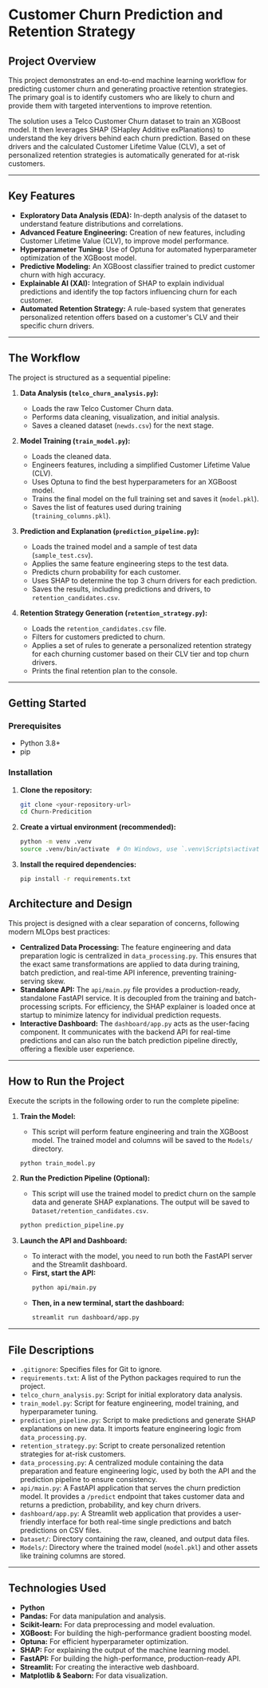 # Customer Churn Prediction and Retention Strategy

## Project Overview

This project demonstrates an end-to-end machine learning workflow for predicting customer churn and generating proactive retention strategies. The primary goal is to identify customers who are likely to churn and provide them with targeted interventions to improve retention.

The solution uses a Telco Customer Churn dataset to train an XGBoost model. It then leverages SHAP (SHapley Additive exPlanations) to understand the key drivers behind each churn prediction. Based on these drivers and the calculated Customer Lifetime Value (CLV), a set of personalized retention strategies is automatically generated for at-risk customers.

---

## Key Features

*   **Exploratory Data Analysis (EDA):** In-depth analysis of the dataset to understand feature distributions and correlations.
*   **Advanced Feature Engineering:** Creation of new features, including Customer Lifetime Value (CLV), to improve model performance.
*   **Hyperparameter Tuning:** Use of Optuna for automated hyperparameter optimization of the XGBoost model.
*   **Predictive Modeling:** An XGBoost classifier trained to predict customer churn with high accuracy.
*   **Explainable AI (XAI):** Integration of SHAP to explain individual predictions and identify the top factors influencing churn for each customer.
*   **Automated Retention Strategy:** A rule-based system that generates personalized retention offers based on a customer's CLV and their specific churn drivers.

---

## The Workflow

The project is structured as a sequential pipeline:

1.  **Data Analysis (`telco_churn_analysis.py`):**
    *   Loads the raw Telco Customer Churn data.
    *   Performs data cleaning, visualization, and initial analysis.
    *   Saves a cleaned dataset (`newds.csv`) for the next stage.

2.  **Model Training (`train_model.py`):**
    *   Loads the cleaned data.
    *   Engineers features, including a simplified Customer Lifetime Value (CLV).
    *   Uses Optuna to find the best hyperparameters for an XGBoost model.
    *   Trains the final model on the full training set and saves it (`model.pkl`).
    *   Saves the list of features used during training (`training_columns.pkl`).

3.  **Prediction and Explanation (`prediction_pipeline.py`):**
    *   Loads the trained model and a sample of test data (`sample_test.csv`).
    *   Applies the same feature engineering steps to the test data.
    *   Predicts churn probability for each customer.
    *   Uses SHAP to determine the top 3 churn drivers for each prediction.
    *   Saves the results, including predictions and drivers, to `retention_candidates.csv`.

4.  **Retention Strategy Generation (`retention_strategy.py`):**
    *   Loads the `retention_candidates.csv` file.
    *   Filters for customers predicted to churn.
    *   Applies a set of rules to generate a personalized retention strategy for each churning customer based on their CLV tier and top churn drivers.
    *   Prints the final retention plan to the console.

---

## Getting Started

### Prerequisites

*   Python 3.8+
*   pip

### Installation

1.  **Clone the repository:**
    ```bash
    git clone <your-repository-url>
    cd Churn-Predicition
    ```

2.  **Create a virtual environment (recommended):**
    ```bash
    python -m venv .venv
    source .venv/bin/activate  # On Windows, use `.venv\Scripts\activate`
    ```

3.  **Install the required dependencies:**
    ```bash
    pip install -r requirements.txt
    ```

## Architecture and Design

This project is designed with a clear separation of concerns, following modern MLOps best practices:

*   **Centralized Data Processing:** The feature engineering and data preparation logic is centralized in `data_processing.py`. This ensures that the exact same transformations are applied to data during training, batch prediction, and real-time API inference, preventing training-serving skew.
*   **Standalone API:** The `api/main.py` file provides a production-ready, standalone FastAPI service. It is decoupled from the training and batch-processing scripts. For efficiency, the SHAP explainer is loaded once at startup to minimize latency for individual prediction requests.
*   **Interactive Dashboard:** The `dashboard/app.py` acts as the user-facing component. It communicates with the backend API for real-time predictions and can also run the batch prediction pipeline directly, offering a flexible user experience.

---

## How to Run the Project

Execute the scripts in the following order to run the complete pipeline:

1.  **Train the Model:**
    *   This script will perform feature engineering and train the XGBoost model. The trained model and columns will be saved to the `Models/` directory.
    ```bash
    python train_model.py
    ```

2.  **Run the Prediction Pipeline (Optional):**
    *   This script will use the trained model to predict churn on the sample data and generate SHAP explanations. The output will be saved to `Dataset/retention_candidates.csv`.
    ```bash
    python prediction_pipeline.py
    ```

3.  **Launch the API and Dashboard:**
    *   To interact with the model, you need to run both the FastAPI server and the Streamlit dashboard.
    *   **First, start the API:**
        ```bash
        python api/main.py
        ```
    *   **Then, in a new terminal, start the dashboard:**
        ```bash
        streamlit run dashboard/app.py
        ```

---

## File Descriptions

*   `.gitignore`: Specifies files for Git to ignore.
*   `requirements.txt`: A list of the Python packages required to run the project.
*   `telco_churn_analysis.py`: Script for initial exploratory data analysis.
*   `train_model.py`: Script for feature engineering, model training, and hyperparameter tuning.
*   `prediction_pipeline.py`: Script to make predictions and generate SHAP explanations on new data. It imports feature engineering logic from `data_processing.py`.
*   `retention_strategy.py`: Script to create personalized retention strategies for at-risk customers.
*   `data_processing.py`: A centralized module containing the data preparation and feature engineering logic, used by both the API and the prediction pipeline to ensure consistency.
*   `api/main.py`: A FastAPI application that serves the churn prediction model. It provides a `/predict` endpoint that takes customer data and returns a prediction, probability, and key churn drivers.
*   `dashboard/app.py`: A Streamlit web application that provides a user-friendly interface for both real-time single predictions and batch predictions on CSV files.
*   `Dataset/`: Directory containing the raw, cleaned, and output data files.
*   `Models/`: Directory where the trained model (`model.pkl`) and other assets like training columns are stored.

---

## Technologies Used

*   **Python**
*   **Pandas:** For data manipulation and analysis.
*   **Scikit-learn:** For data preprocessing and model evaluation.
*   **XGBoost:** For building the high-performance gradient boosting model.
*   **Optuna:** For efficient hyperparameter optimization.
*   **SHAP:** For explaining the output of the machine learning model.
*   **FastAPI:** For building the high-performance, production-ready API.
*   **Streamlit:** For creating the interactive web dashboard.
*   **Matplotlib & Seaborn:** For data visualization.
